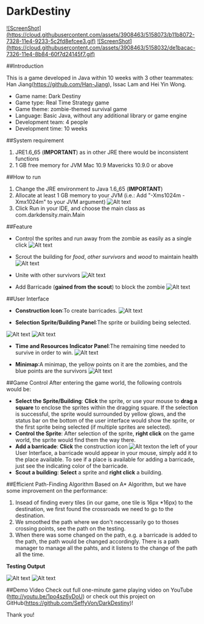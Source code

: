 DarkDestiny
===========
[![ScreenShot] (https://cloud.githubusercontent.com/assets/3908463/5158073/b11b8072-7328-11e4-9233-5c2fd8efcee3.gif)](http://youtu.be/1po4sz6yDoU.)
[![ScreenShot] (https://cloud.githubusercontent.com/assets/3908463/5158032/de1bacac-7326-11e4-8b84-60f7d24145f7.gif)](http://youtu.be/1po4sz6yDoU.)

##Introduction

This is a game developed in Java within 10 weeks with 3 other teammates: Han Jiang(https://github.com/Han-Jiang), Issac Lam and Hei Yin Wong.

* Game name: Dark Destiny
* Game type: Real Time Strategy game
* Game theme: zombie-themed survival game
* Language: Basic Java, without any additional library or game engine
* Development team: 4 people
* Development time: 10 weeks


##System requirement
1. JRE1.6_65 (**IMPORTANT**) as in other JRE there would be inconsistent functions
2. 1 GB free memory for JVM Mac 10.9 Mavericks 10.9.0 or above


##How to run
1. Change the JRE environment to Java 1.6_65 (**IMPORTANT**)
2. Allocate at least 1 GB memory to your JVM (i.e.: Add "-Xms1024m -Xmx1024m" to your JVM argument)
![Alt text](https://cloud.githubusercontent.com/assets/3908463/5157979/860e1a56-7324-11e4-9160-ebefef13ad25.png "configuration")
3. Click Run in your IDE, and choose the main class as com.darkdensity.main.Main

##Feature
* Control the sprites and run away from the zombie as easily as a single click
![Alt text](https://cloud.githubusercontent.com/assets/3908463/5158176/deb42a54-732b-11e4-975e-8714cc95684a.png "basic scene")

* Scrout the building for *food*, *other survivors* and *wood* to maintain health
![Alt text](https://cloud.githubusercontent.com/assets/3908463/5158143/f4d29650-732a-11e4-9bc2-442173c9b67e.png "scout building")

* Unite with other survivors
![Alt text](https://cloud.githubusercontent.com/assets/3908463/5158151/2a2a8d9e-732b-11e4-85b4-f95c293517cc.png "other survivors")

* Add Barricade (**gained from the scout**) to block the zombie
![Alt text](https://cloud.githubusercontent.com/assets/3908463/5158069/8a7cee88-7328-11e4-89a7-dbbd0a6f5270.png "block the zombie")

##User Interface
* **Construction Icon**:To create barricades.
![Alt text](https://cloud.githubusercontent.com/assets/3908463/5158423/4b337f9c-7334-11e4-948c-b8d68682f024.png "Construction Icon")

* **Selection Sprite/Building Panel**:The sprite or building being selected.

![Alt text](https://cloud.githubusercontent.com/assets/3908463/5158461/78eef49c-7335-11e4-8356-499698258a28.png "Selection Sprite/Building Panel 1")   ![Alt text](https://cloud.githubusercontent.com/assets/3908463/5158458/78e698d8-7335-11e4-8ce3-f34be1c120f8.png "Selection Sprite/Building Panel 2")

* **Time and Resources Indicator Panel**:The remaining time needed to survive in order to win. 
![Alt text](https://cloud.githubusercontent.com/assets/3908463/5158459/78e7eddc-7335-11e4-8f0e-8a95d2c105c8.png "Time and Resources Indicator Panel")

* **Minimap**:A minimap, the yellow points on it are the zombies, and the blue points are the survivors
![Alt text](https://cloud.githubusercontent.com/assets/3908463/5158460/78e8a448-7335-11e4-838b-4ac725116302.png "Minimap")

##Game Control
After entering the game world, the following controls would be:
* **Select the Sprite/Building**: **Click** the sprite, or use your mouse to **drag a square** to enclose the sprites within the dragging square. If the selection is successful, the sprite would surrounded by yellow glows, and the status bar on the bottom of the user interface would show the sprite, or the first sprite being selected (if multiple sprites are selected).
* **Control the Sprite**: After selection of the sprite, **right click** on the game world, the sprite would find them the way there.
* **Add a barricade**: **Click** the construction icon ![Alt text](https://cloud.githubusercontent.com/assets/3908463/5158423/4b337f9c-7334-11e4-948c-b8d68682f024.png "construction icon")on the left of your User Interface, a barricade would appear in your mouse, simply add it to the place available. To see if a place is available for adding a barricade, just see the indicating color of the barricade.
* **Scout a building**: **Select** a sprite and **right click** a building.


##Efficient Path-Finding Algorithm
Based on A* Algorithm, but we have some improvement on the performance:
1. Insead of finding every tiles (in our game, one tile is 16px *16px) to the destination, we first found the crossroads we need to go to the destination.
2. We smoothed the path where we don't neccessarily go to thoses crossing points, see the path on the testing. 
3. When there was some changed on the path, e.g. a barricade is added to the path, the path would be changed accordingly. There is a path manager to manage all the pahts, and it listens to the change of the path all the time.

**Testing Output**

![Alt text](https://cloud.githubusercontent.com/assets/3908463/5158058/4de779c0-7328-11e4-97c2-09c62f68bb3b.png "A* test 1")
![Alt text](https://cloud.githubusercontent.com/assets/3908463/5158059/51829ef2-7328-11e4-8400-88758e6766f1.png "A* test 2")



##Demo Video
Check out full one-minute game playing video on YouTube (http://youtu.be/1po4sz6yDoU) or check out this project on GitHub(https://github.com/SeffyVon/DarkDestiny)!

Thank you!

